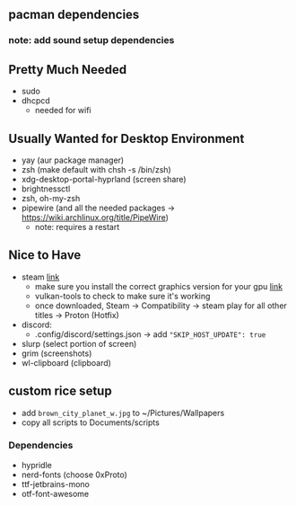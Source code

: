 ## pacman dependencies
### note: add sound setup dependencies

## Pretty Much Needed
- sudo
- dhcpcd 
    - needed for wifi

## Usually Wanted for Desktop Environment
- yay (aur package manager)
- zsh (make default with chsh -s /bin/zsh)
- xdg-desktop-portal-hyprland (screen share)
- brightnessctl
- zsh, oh-my-zsh
- pipewire (and all the needed packages -> https://wiki.archlinux.org/title/PipeWire)
    - note: requires a restart

## Nice to Have
- steam [link](https://wiki.archlinux.org/title/Steam)
    - make sure you install the correct graphics version for your gpu [link](https://wiki.archlinux.org/title/Vulkan#Installation)
    - vulkan-tools to check to make sure it's working
    - once downloaded, Steam -> Compatibility -> steam play for all other titles -> Proton (Hotfix)
- discord: 
    - .config/discord/settings.json -> add `"SKIP_HOST_UPDATE": true`
- slurp (select portion of screen)
- grim (screenshots)
- wl-clipboard (clipboard)



## custom rice setup
- add `brown_city_planet_w.jpg` to ~/Pictures/Wallpapers
- copy all scripts to Documents/scripts

### Dependencies
- hypridle
- nerd-fonts (choose 0xProto)
- ttf-jetbrains-mono
- otf-font-awesome

